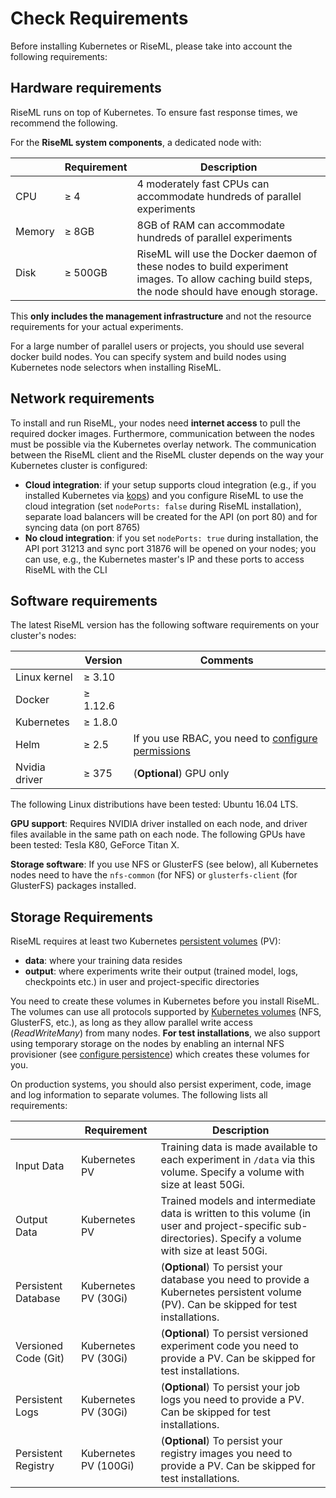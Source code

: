 # Check Requirements
Before installing Kubernetes or RiseML, please take into account the following requirements:


## Hardware requirements

RiseML runs on top of Kubernetes.
To ensure fast response times, we recommend the following.

For the **RiseML system components**, a dedicated node with:

|               | Requirement | Description            |
| ------------- | ----------- | ---------------------- |
| CPU           | ≥ 4         | 4 moderately fast CPUs can accommodate hundreds of parallel experiments |
| Memory        | ≥ 8GB       | 8GB of RAM can accommodate hundreds of parallel experiments             |
| Disk          | ≥ 500GB     | RiseML will use the Docker daemon of these nodes to build experiment images. To allow caching build steps, the node should have enough storage. |


This **only includes the management infrastructure** and not the resource requirements for your actual experiments.

For a large number of parallel users or projects, you should use several docker build nodes.
You can specify system and build nodes using Kubernetes node selectors when installing RiseML.

## Network requirements

To install and run RiseML, your nodes need **internet access** to pull the required docker images.
Furthermore, communication between the nodes must be possible via the Kubernetes overlay network.
The communication between the RiseML client and the RiseML cluster depends on the way your Kubernetes cluster is configured:

- **Cloud integration**: if your setup supports cloud integration (e.g., if you installed Kubernetes via [kops](https://github.com/kubernetes/kops)) and you configure RiseML to use the cloud integration (set `nodePorts: false` during RiseML installation), separate load balancers will be created for the API (on port 80) and for syncing data (on port 8765)
- **No cloud integration**: if you set `nodePorts: true` during installation, the API port 31213 and sync port 31876 will be opened on your nodes; you can use, e.g., the Kubernetes master's IP and these ports to access RiseML with the CLI

## Software requirements
The latest RiseML version has the following software requirements on your cluster's nodes:

|               | Version   | Comments                |
| ------------- | --------- | ----------------------- |
| Linux kernel  | ≥ 3.10    |                         |
| Docker        | ≥ 1.12.6  |                         |
| Kubernetes    | ≥ 1.8.0   |                         |
| Helm          | ≥ 2.5     | If you use RBAC, you need to [configure permissions](kubernetes.md#permissions) |
| Nvidia driver | ≥ 375     | (**Optional**) GPU only |

The following Linux distributions have been tested: Ubuntu 16.04 LTS.

**GPU support**: Requires NVIDIA driver installed on each node, and driver files available in the same path on each node. The following GPUs have been tested: Tesla K80, GeForce Titan X.

**Storage software**: If you use NFS or GlusterFS (see below), all Kubernetes nodes need to have the `nfs-common` (for NFS) or `glusterfs-client` (for GlusterFS) packages installed.


## Storage Requirements

RiseML requires at least two Kubernetes [persistent volumes](https://kubernetes.io/docs/concepts/storage/volumes/) (PV):

- **data**: where your training data resides
- **output**: where experiments write their output (trained model, logs, checkpoints etc.) in user and project-specific directories

You need to create these volumes in Kubernetes before you install RiseML.
The volumes can use all protocols supported by [Kubernetes volumes](https://kubernetes.io/docs/concepts/storage/volumes/) (NFS, GlusterFS, etc.), as long as they allow parallel write access (*ReadWriteMany*) from many nodes.
**For test installations**, we also support using temporary storage on the nodes by enabling an internal NFS provisioner (see [configure persistence](kubernetes.md#persistence)) which creates these volumes for you.

On production systems, you should also persist experiment, code, image and log information to separate volumes.
The following lists all requirements:

|                     | Requirement | Description        |
| ------------------- | ----------- | ------------------ |
| Input Data          | Kubernetes PV         | Training data is made available to each experiment in `/data` via this volume. Specify a volume with size at least 50Gi. |
| Output Data         | Kubernetes PV         | Trained models and intermediate data is written to this volume (in user and project-specific sub-directories). Specify a volume with size at least 50Gi.  |
| Persistent Database | Kubernetes PV (30Gi)  | (**Optional**) To persist your database you need to provide a Kubernetes persistent volume (PV). Can be skipped for test installations.|
| Versioned Code (Git)| Kubernetes PV (30Gi)  | (**Optional**) To persist versioned experiment code you need to provide a PV. Can be skipped for test installations.|
| Persistent Logs     | Kubernetes PV (30Gi)  | (**Optional**) To persist your job logs you need to provide a PV. Can be skipped for test installations.|
| Persistent Registry | Kubernetes PV (100Gi) | (**Optional**) To persist your registry images you need to provide a PV. Can be skipped for test installations.|
